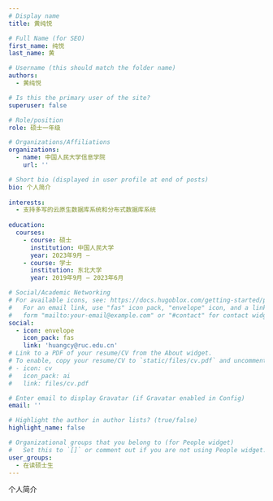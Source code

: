 ```yaml
---
# Display name
title: 黄纯悦

# Full Name (for SEO)
first_name: 纯悦
last_name: 黄

# Username (this should match the folder name)
authors:
  - 黄纯悦

# Is this the primary user of the site?
superuser: false

# Role/position
role: 硕士一年级

# Organizations/Affiliations
organizations:
  - name: 中国人民大学信息学院
    url: ''

# Short bio (displayed in user profile at end of posts)
bio: 个人简介
  
interests:
  - 支持多写的云原生数据库系统和分布式数据库系统
  
education:
  courses:
    - course: 硕士
      institution: 中国人民大学
      year: 2023年9月 – 
    - course: 学士
      institution: 东北大学
      year: 2019年9月 – 2023年6月

# Social/Academic Networking
# For available icons, see: https://docs.hugoblox.com/getting-started/page-builder/#icons
#   For an email link, use "fas" icon pack, "envelope" icon, and a link in the
#   form "mailto:your-email@example.com" or "#contact" for contact widget.
social:
  - icon: envelope
    icon_pack: fas
    link: 'huangcy@ruc.edu.cn'
# Link to a PDF of your resume/CV from the About widget.
# To enable, copy your resume/CV to `static/files/cv.pdf` and uncomment the lines below.
# - icon: cv
#   icon_pack: ai
#   link: files/cv.pdf

# Enter email to display Gravatar (if Gravatar enabled in Config)
email: ''

# Highlight the author in author lists? (true/false)
highlight_name: false

# Organizational groups that you belong to (for People widget)
#   Set this to `[]` or comment out if you are not using People widget.
user_groups:
  - 在读硕士生
---
```


个人简介
